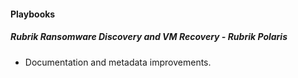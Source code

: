 
#### Playbooks
##### Rubrik Ransomware Discovery and VM Recovery - Rubrik Polaris
- Documentation and metadata improvements.
